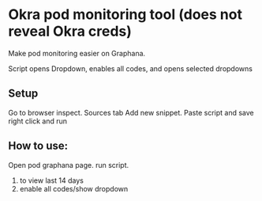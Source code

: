 # Okra pod monitoring tool (does not reveal Okra creds)
Make pod monitoring easier on Graphana. 

Script opens Dropdown, enables all codes, and opens selected dropdowns

## Setup
Go to browser inspect.
Sources tab
Add new snippet.
Paste script and save
right click and run

## How to use:
Open pod graphana page.
run script.
  1. to view last 14 days
  2. enable all codes/show dropdown
